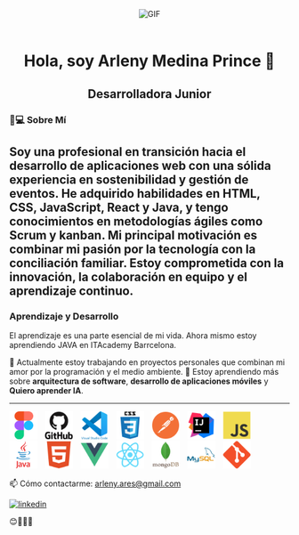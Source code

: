 <div align="center">
<img src="https://i.giphy.com/media/v1.Y2lkPTc5MGI3NjExa2VqZmZtM2RodzRybGgwemFpZTdvMmQ0OWFnNm82eHdldGF2anN5MyZlcD12MV9pbnRlcm5hbF9naWZfYnlfaWQmY3Q9Zw/wwg1suUiTbCY8H8vIA/giphy-downsized-large.gif" alt="GIF" style="margin-bottom: 20px;"/>
  <h1 > Hola, soy Arleny Medina Prince 👋 </h1>
  <h2>Desarrolladora Junior </h2>
</div>


### 🌿💻 Sobre Mí
Soy una profesional en transición hacia el desarrollo de aplicaciones web con una sólida experiencia en sostenibilidad y gestión de eventos. He adquirido habilidades en HTML, CSS, JavaScript, React y Java, y tengo conocimientos en metodologías ágiles como Scrum y kanban. Mi principal motivación es combinar mi pasión por la tecnología con la conciliación familiar. Estoy comprometida con la innovación, la colaboración en equipo y el aprendizaje continuo.
---

### Aprendizaje y Desarrollo
El aprendizaje es una parte esencial de mi vida. Ahora mismo estoy aprendiendo JAVA en ITAcademy Barrcelona.

🔭 Actualmente estoy trabajando en proyectos personales que combinan mi amor por la programación y el medio ambiente.
🌱 Estoy aprendiendo más sobre **arquitectura de software**,  **desarrollo de aplicaciones móviles** y **Quiero aprender IA**.

-----

<img src="https://github.com/devicons/devicon/raw/master/icons/figma/figma-original.svg" alt="Figma Icon" width="50" style="margin-right: 10px;"/> <img src="https://github.com/devicons/devicon/blob/master/icons/github/github-original-wordmark.svg" alt="GitHub Icon White" width="50" style="margin-right: 10px;"/> <img src="https://github.com/devicons/devicon/raw/master/icons/vscode/vscode-original-wordmark.svg" alt="VSCode Wordmark Icon" width="50" style="margin-right: 10px;"/> <img src="https://github.com/devicons/devicon/raw/master/icons/css3/css3-original-wordmark.svg" alt="CSS3 Icon" width="50" style="margin-right: 10px;"/> <img src="https://github.com/devicons/devicon/raw/master/icons/postman/postman-original.svg" alt="Postman Icon" width="50" style="margin-right: 10px;"/> <img src="https://github.com/devicons/devicon/raw/master/icons/intellij/intellij-original.svg" alt="IntelliJ Icon" width="50" style="margin-right: 10px;"/> <img src="https://github.com/devicons/devicon/raw/master/icons/javascript/javascript-original.svg" alt="JavaScript Icon" width="50" style="margin-right: 10px;"/> <img src="https://github.com/devicons/devicon/raw/master/icons/java/java-original-wordmark.svg" alt="Java Icon" width="50" style="margin-right: 10px;"/> <img src="https://github.com/devicons/devicon/raw/master/icons/html5/html5-plain.svg" alt="HTML5 Icon" width="50" style="margin-right: 10px;"/> <img src="https://github.com/devicons/devicon/raw/master/icons/vuejs/vuejs-original.svg" alt="Vue.js Icon" width="50" style="margin-right: 10px;"/> <img src="https://github.com/devicons/devicon/raw/master/icons/react/react-original.svg" alt="React Icon" width="50" style="margin-right: 10px;"/> <img src="https://github.com/devicons/devicon/raw/master/icons/mongodb/mongodb-original-wordmark.svg" alt="MongoDB Icon" width="50" style="margin-right: 10px;"/> <img src="https://github.com/devicons/devicon/raw/master/icons/mysql/mysql-original-wordmark.svg" alt="MySQL Icon" width="50" style="margin-right: 10px;"/> <img src="https://github.com/devicons/devicon/raw/master/icons/git/git-original.svg" alt="Git Icon" width="50" style="margin-right: 10px;"/>


📫 Cómo contactarme: [arleny.ares@gmail.com](arleny.ares@gmail.com)

[![linkedin](https://img.shields.io/badge/linkedin-0A66C2?style=for-the-badge&logo=linkedin&logoColor=white)](https://www.linkedin.com/in/arleny-medina-prince)

😊👩‍💻🌱

